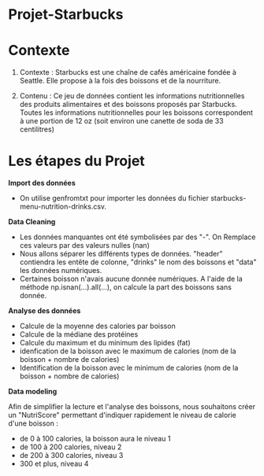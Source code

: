 # Projet-Starbucks
<h1> Contexte </h1>

1) Contexte :
Starbucks est une chaîne de cafés américaine fondée à Seattle. Elle propose à la fois des boissons et de la nourriture.

2) Contenu :
Ce jeu de données contient les informations nutritionnelles des produits alimentaires et des boissons proposés par Starbucks. Toutes les informations nutritionnelles pour les boissons correspondent à une portion de 12 oz (soit environ une canette de soda de 33 centilitres)



<h1> Les étapes du Projet </h1>

<b> Import des données </b>
- On utilise genfromtxt pour importer les données du fichier starbucks-menu-nutrition-drinks.csv.



<b> Data Cleaning</b>
- Les données manquantes ont été symbolisées par des "-". On Remplace ces valeurs par des valeurs nulles (nan)
- Nous allons séparer les différents types de données. "header" contiendra les entête de colonne, "drinks" le nom des boissons et "data" les données numériques.
- Certaines boisson n'avais aucune donnée numériques. A l'aide de la méthode np.isnan(...).all(...), on calcule la part des boissons sans donnée. 

<b> Analyse des données </b>

- Calcule de la moyenne des calories par boisson
- Calcule de la médiane des protéines
- Calcule du   maximum et du minimum des lipides (fat)
- idenfication de la boisson avec le maximum de calories (nom de la boisson + nombre de calories)
- Identification de la boisson avec le minimum de calories (nom de la boisson + nombre de calories)

<b> Data modeling </b>

Afin de simplifier la lecture et l'analyse des boissons, nous souhaitons créer un "NutriScore" permettant d'indiquer rapidement le niveau de calorie d'une boisson : 
- de 0 à 100 calories, la boisson aura le niveau 1
- de 100 à 200 calories, niveau 2
- de 200 à 300 calories, niveau 3
- 300 et plus, niveau 4

